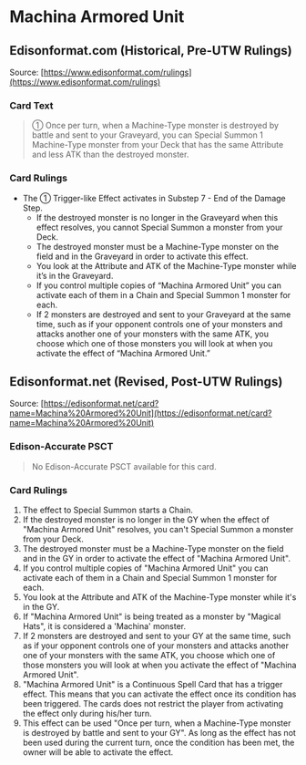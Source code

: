 # Machina Armored Unit

## Edisonformat.com (Historical, Pre-UTW Rulings)

Source: [https://www.edisonformat.com/rulings](https://www.edisonformat.com/rulings)

### Card Text

> ① Once per turn, when a Machine-Type monster is destroyed by battle and sent to your Graveyard, you can Special Summon 1 Machine-Type monster from your Deck that has the same Attribute and less ATK than the destroyed monster.

### Card Rulings

*   The ① Trigger-like Effect activates in Substep 7 - End of the Damage Step.
    *   If the destroyed monster is no longer in the Graveyard when this effect resolves, you cannot Special Summon a monster from your Deck.
    *   The destroyed monster must be a Machine-Type monster on the field and in the Graveyard in order to activate this effect.
    *   You look at the Attribute and ATK of the Machine-Type monster while it’s in the Graveyard.
    *   If you control multiple copies of “Machina Armored Unit” you can activate each of them in a Chain and Special Summon 1 monster for each.
    *   If 2 monsters are destroyed and sent to your Graveyard at the same time, such as if your opponent controls one of your monsters and attacks another one of your monsters with the same ATK, you choose which one of those monsters you will look at when you activate the effect of “Machina Armored Unit.”

## Edisonformat.net (Revised, Post-UTW Rulings)

Source: [https://edisonformat.net/card?name=Machina%20Armored%20Unit](https://edisonformat.net/card?name=Machina%20Armored%20Unit)

### Edison-Accurate PSCT

> No Edison-Accurate PSCT available for this card.

### Card Rulings

1. The effect to Special Summon starts a Chain.
2. If the destroyed monster is no longer in the GY when the effect of "Machina Armored Unit" resolves, you can't Special Summon a monster from your Deck.
3. The destroyed monster must be a Machine-Type monster on the field and in the GY in order to activate the effect of "Machina Armored Unit".
4. If you control multiple copies of "Machina Armored Unit" you can activate each of them in a Chain and Special Summon 1 monster for each.
5. You look at the Attribute and ATK of the Machine-Type monster while it's in the GY.
6. If "Machina Armored Unit" is being treated as a monster by "Magical Hats", it is considered a 'Machina' monster.
7. If 2 monsters are destroyed and sent to your GY at the same time, such as if your opponent controls one of your monsters and attacks another one of your monsters with the same ATK, you choose which one of those monsters you will look at when you activate the effect of "Machina Armored Unit".
8. "Machina Armored Unit" is a Continuous Spell Card that has a trigger effect. This means that you can activate the effect once its condition has been triggered. The cards does not restrict the player from activating the effect only during his/her turn.
9. This effect can be used "Once per turn, when a Machine-Type monster is destroyed by battle and sent to your GY". As long as the effect has not been used during the current turn, once the condition has been met, the owner will be able to activate the effect.
            